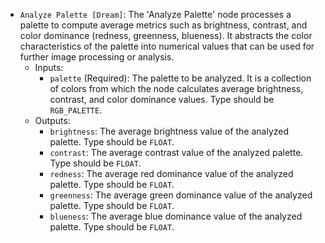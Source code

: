 - `Analyze Palette [Dream]`: The 'Analyze Palette' node processes a palette to compute average metrics such as brightness, contrast, and color dominance (redness, greenness, blueness). It abstracts the color characteristics of the palette into numerical values that can be used for further image processing or analysis.
    - Inputs:
        - `palette` (Required): The palette to be analyzed. It is a collection of colors from which the node calculates average brightness, contrast, and color dominance values. Type should be `RGB_PALETTE`.
    - Outputs:
        - `brightness`: The average brightness value of the analyzed palette. Type should be `FLOAT`.
        - `contrast`: The average contrast value of the analyzed palette. Type should be `FLOAT`.
        - `redness`: The average red dominance value of the analyzed palette. Type should be `FLOAT`.
        - `greenness`: The average green dominance value of the analyzed palette. Type should be `FLOAT`.
        - `blueness`: The average blue dominance value of the analyzed palette. Type should be `FLOAT`.
